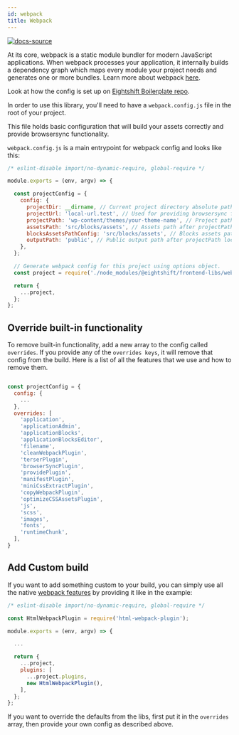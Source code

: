 ```yaml
---
id: webpack
title: Webpack
---
```


[![docs-source](https://img.shields.io/badge/source-eigthshift--boilerplate-red?style=for-the-badge&logo=wordpress&labelColor=2a2a2a)](https://github.com/infinum/eightshift-boilerplate/tree/v4.0.0/webpack.config.js)

At its core, webpack is a static module bundler for modern JavaScript applications. When webpack processes your application, it internally builds a dependency graph which maps every module your project needs and generates one or more bundles. Learn more about webpack [here](https://webpack.js.org/concepts/).

Look at how the config is set up on [Eightshift Boilerplate repo](https://github.com/infinum/eightshift-boilerplate/tree/v4.0.0/webpack.config.js).

In order to use this library, you'll need to have a `webpack.config.js` file in the root of your project.

This file holds basic configuration that will build your assets correctly and provide browsersync functionality.

`webpack.config.js` is a main entrypoint for webpack config and looks like this:

```js
/* eslint-disable import/no-dynamic-require, global-require */

module.exports = (env, argv) => {

  const projectConfig = {
    config: {
      projectDir: __dirname, // Current project directory absolute path.
      projectUrl: 'local-url.test', // Used for providing browsersync functionality.
      projectPath: 'wp-content/themes/your-theme-name', // Project path relative to project root.
      assetsPath: 'src/blocks/assets', // Assets path after projectPath location. (add this key only to override the default value.)
      blocksAssetsPathConfig: 'src/blocks/assets', // Blocks assets path after projectPath location. (add this key only to override the default value.)
      outputPath: 'public', // Public output path after projectPath location. (add this key only to override the default value.)
    },
  };

  // Generate webpack config for this project using options object.
  const project = require('./node_modules/@eightshift/frontend-libs/webpack')(argv.mode, projectConfig);

  return {
    ...project,
  };
};
```

## Override built-in functionality

To remove built-in functionality, add a new array to the config called `overrides`.
If you provide any of the `overrides keys`, it will remove that config from the build.
Here is a list of all the features that we use and how to remove them.

```js

const projectConfig = {
  config: {
    ...
  },
  overrides: [
    'application',
    'applicationAdmin',
    'applicationBlocks',
    'applicationBlocksEditor',
    'filename',
    'cleanWebpackPlugin',
    'terserPlugin',
    'browserSyncPlugin',
    'providePlugin',
    'manifestPlugin',
    'miniCssExtractPlugin',
    'copyWebpackPlugin',
    'optimizeCSSAssetsPlugin',
    'js',
    'scss',
    'images',
    'fonts',
    'runtimeChunk',
  ],
}
```

## Add Custom build

If you want to add something custom to your build, you can simply use all the native [webpack features](https://webpack.js.org/guides/) by providing it like in the example:

```js
/* eslint-disable import/no-dynamic-require, global-require */

const HtmlWebpackPlugin = require('html-webpack-plugin');

module.exports = (env, argv) => {

  ...

  return {
    ...project,
    plugins: [
      ...project.plugins,
      new HtmlWebpackPlugin(),
    ],
  };
};
```

If you want to override the defaults from the libs, first put it in the `overrides` array, then provide your own config as described above.

<div class="legacy-badge legacy-badge--v4"></div>
